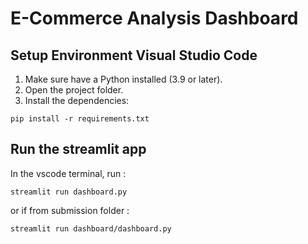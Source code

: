 # E-Commerce Analysis Dashboard

## Setup Environment Visual Studio Code
1. Make sure have a Python installed (3.9 or later).
2. Open the project folder.
3. Install the dependencies:
```
pip install -r requirements.txt
```

## Run the streamlit app
In the vscode terminal, run :
```
streamlit run dashboard.py
```
or if from submission folder :
```
streamlit run dashboard/dashboard.py
```

